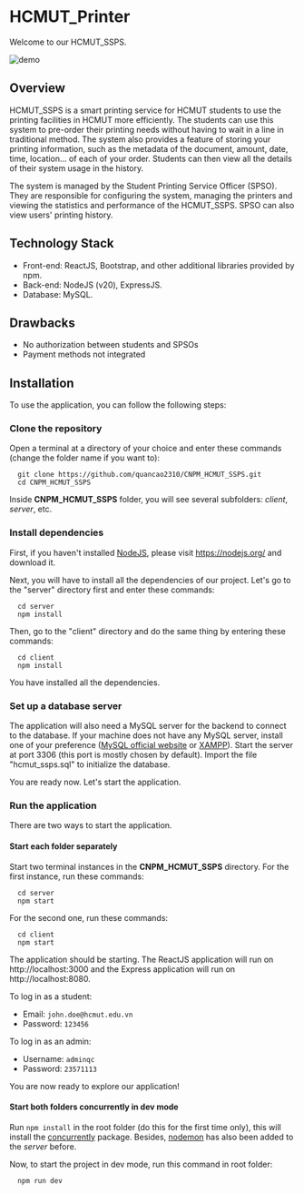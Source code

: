 # HCMUT_Printer
Welcome to our HCMUT_SSPS.

![demo](https://github.com/quancao2310/CNPM_HCMUT_SSPS/assets/99309814/eda686d9-6441-439f-93e0-e8ed80923248)

## Overview
HCMUT_SSPS is a smart printing service for HCMUT students to use the printing facilities in HCMUT more efficiently. The students can use this system to pre-order their printing needs without having to wait in a line in traditional method. The system also provides a feature of storing your printing information, such as the metadata of the document, amount, date, time, location... of each of your order. Students can then view all the details of their system usage in the history.

The system is managed by the Student Printing Service Officer (SPSO). They are responsible for configuring the system, managing the printers and viewing the statistics and performance of the HCMUT_SSPS. SPSO can also view users' printing history.

## Technology Stack
- Front-end: ReactJS, Bootstrap, and other additional libraries provided by npm.
- Back-end: NodeJS (v20), ExpressJS.
- Database: MySQL.

## Drawbacks
- No authorization between students and SPSOs
- Payment methods not integrated

## Installation
To use the application, you can follow the following steps:

### Clone the repository
Open a terminal at a directory of your choice and enter these commands (change the folder name if you want to):
```
  git clone https://github.com/quancao2310/CNPM_HCMUT_SSPS.git
  cd CNPM_HCMUT_SSPS
```
Inside **CNPM_HCMUT_SSPS** folder, you will see several subfolders: *client*, *server*, etc.

### Install dependencies
First, if you haven't installed [NodeJS](https://nodejs.org/), please visit https://nodejs.org/ and download it.

Next, you will have to install all the dependencies of our project. Let's go to the "server" directory first and enter these commands:
```
  cd server
  npm install
```

Then, go to the "client" directory and do the same thing by entering these commands:
```
  cd client
  npm install
```
You have installed all the dependencies.

### Set up a database server
The application will also need a MySQL server for the backend to connect to the database. If your machine does not have any MySQL server, install one of your preference ([MySQL official website](https://www.mysql.com/) or [XAMPP](https://www.apachefriends.org/download.html)). Start the server at port 3306 (this port is mostly chosen by default). Import the file "hcmut_ssps.sql" to initialize the database.
<!-- Create a database called "hcmut_ssps" and add some data to it. -->

You are ready now. Let's start the application.

### Run the application
There are two ways to start the application.

#### Start each folder separately
Start two terminal instances in the **CNPM_HCMUT_SSPS** directory. For the first instance, run these commands:
```
  cd server
  npm start
```

For the second one, run these commands:
```
  cd client
  npm start
```

The application should be starting. The ReactJS application will run on http://localhost:3000 and the Express application will run on http://localhost:8080.

To log in as a student:
* Email: `john.doe@hcmut.edu.vn`
* Password: `123456`

To log in as an admin:
* Username: `adminqc`
* Password: `23571113`

You are now ready to explore our application!

#### Start both folders concurrently in dev mode
Run `npm install` in the root folder (do this for the first time only), this will install the [concurrently](https://www.npmjs.com/package/concurrently) package. Besides, [nodemon](https://www.npmjs.com/package/nodemon) has also been added to the *server* before.

Now, to start the project in dev mode, run this command in root folder:
```
  npm run dev
```
